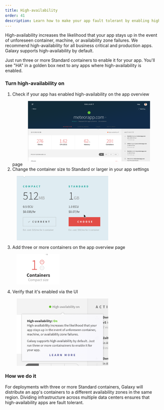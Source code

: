 ```yaml
---
title: High-availability
order: 41
description: Learn how to make your app fault tolerant by enabling high-availability
---
```


High-availability increases the likelihood that your app stays up in the event of unforeseen container, machine, or availability zone failures. We recommend high-availability for all business critical and production apps. Galaxy supports high-availability by default.  

Just run three or more Standard containers to enable it for your app. You'll see "HA" in a golden box next to any apps where high-availability is enabled.

<h3 id="turn-on">Turn high-availability on</h3>

1. Check if your app has enabled high-availability on the app overview page <img src="images/galaxy-app-overview.png" style="width: 400px; margin: 1em;">
2. Change the container size to Standard or larger in your app settings <img src="images/container-upsize.gif" style="display: block; width: 300px; margin: 1em;">
3. Add three or more containers on the app overview page <img src="images/email-scale-up.gif" style="display: block; margin: 1em;">
4. Verify that it's enabled via the UI <img src="images/ss-high-availability-on.png" style="display: block; width: 300px; margin: 1em;">

<h3 id="turn-on">How we do it</h3>

For deployments with three or more Standard containers, Galaxy will distribute an app's containers to a different availability zones in the same region. Dividing infrastructure across multiple data centers ensures that high-availability apps are fault tolerant.
